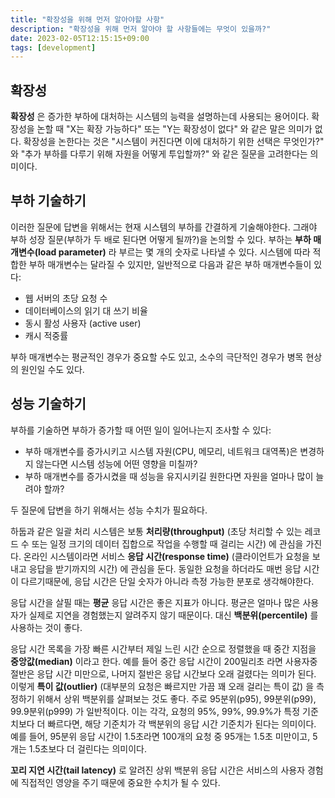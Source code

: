 ```yaml
---
title: "확장성을 위해 먼저 알아야할 사항"
description: "확장성을 위해 먼저 알아야 할 사항들에는 무엇이 있을까?"
date: 2023-02-05T12:15:15+09:00
tags: [development]
---
```


## 확장성

**확장성** 은 증가한 부하에 대처하는 시스템의 능력을 설명하는데 사용되는 용어이다.
확장성을 논할 때 "X는 확장 가능하다" 또는 "Y는 확장성이 없다" 와 같은 말은 의미가 없다.
확장성을 논한다는 것은 "시스템이 커진다면 이에 대처하기 위한 선택은 무엇인가?" 와 "추가 부하를 다루기 위해 자원을 어떻게 투입할까?" 와 같은 질문을 고려한다는 의미이다.

## 부하 기술하기

이러한 질문에 답변을 위해서는 현재 시스템의 부하를 간결하게 기술해야한다. 그래야 부하 성장 질문(부하가 두 배로 된다면 어떻게 될까?)을 논의할 수 있다.
부하는 **부하 매개변수(load parameter)** 라 부르는 몇 개의 숫자로 나타낼 수 있다. 시스템에 따라 적합한 부하 매개변수는 달라질 수 있지만,
일반적으로 다음과 같은 부하 매개변수들이 있다:

* 웹 서버의 초당 요청 수
* 데이터베이스의 읽기 대 쓰기 비율
* 동시 활성 사용자 (active user)
* 캐시 적중률

부하 매개변수는 평균적인 경우가 중요할 수도 있고, 소수의 극단적인 경우가 병목 현상의 원인일 수도 있다.

## 성능 기술하기

부하를 기술하면 부하가 증가할 때 어떤 일이 일어나는지 조사할 수 있다:

* 부하 매개변수를 증가시키고 시스템 자원(CPU, 메모리, 네트워크 대역폭)은 변경하지 않는다면 시스템 성능에 어떤 영향을 미칠까?
* 부하 매개변수를 증가시켰을 때 성능을 유지시키길 원한다면 자원을 얼마나 많이 늘려야 할까?

두 질문에 답변을 하기 위해서는 성능 수치가 필요하다.

하둡과 같은 일괄 처리 시스템은 보통 **처리량(throughput)** (초당 처리할 수 있는 레코드 수 또는 일정 크기의 데이터 집합으로 작업을 수행할 때 걸리는 시간) 에 관심을 가진다.
온라인 시스템이라면 서비스 **응답 시간(response time)** (클라이언트가 요청을 보내고 응답을 받기까지의 시간) 에 관심을 둔다.
동일한 요청을 하더라도 매번 응답 시간이 다르기때문에, 응답 시간은 단일 숫자가 아니라 측정 가능한 분포로 생각해야한다.

응답 시간을 살필 때는 **평균** 응답 시간은 좋은 지표가 아니다. 평균은 얼마나 많은 사용자가 실제로 지연을 경험했는지 알려주지 않기 때문이다.
대신 **백분위(percentile)** 를 사용하는 것이 좋다.

응답 시간 목록을 가장 빠른 시간부터 제일 느린 시간 순으로 정렬했을 때 중간 지점을 **중앙값(median)** 이라고 한다.
예를 들어 중간 응답 시간이 200밀리초 라면 사용자중 절반은 응답 시간 미만으로, 나머지 절반은 응답 시간보다 오래 걸렸다는 의미가 된다.
이렇게 **특이 값(outlier)** (대부분의 요청은 빠르지만 가끔 꽤 오래 걸리는 특이 값) 을 측정하기 위해서 상위 백분위를 살펴보는 것도 좋다.
주로 95분위(p95), 99분위(p99), 99.9분위(p999) 가 일반적이다. 이는 각각, 요청의 95%, 99%, 99.9%가 특정 기준치보다 더 빠르다면, 해당 기준치가 각 백분위의 응답 시간 기준치가 된다는 의미이다.
예를 들어, 95분위 응답 시간이 1.5초라면 100개의 요청 중 95개는 1.5초 미만이고, 5개는 1.5초보다 더 걸린다는 의미이다.

**꼬리 지연 시간(tail latency)** 로 알려진 상위 백분위 응답 시간은 서비스의 사용자 경험에 직접적인 영양을 주기 때문에 중요한 수치가 될 수 있다.


